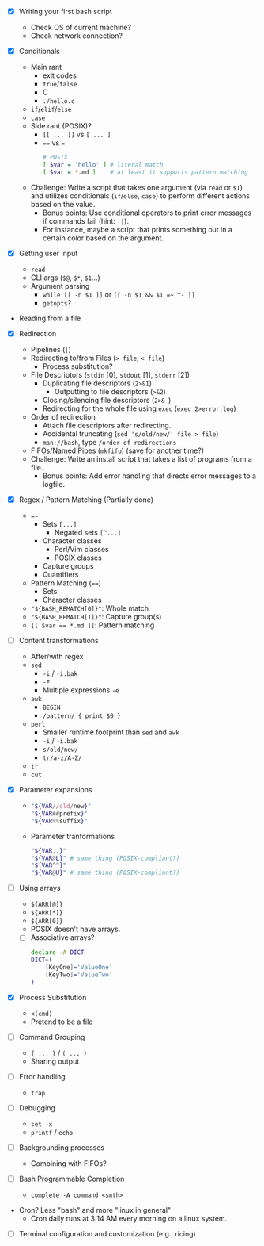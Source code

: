 - [x] Writing your first bash script
    - Check OS of current machine?
    - Check network connection?

- [x] Conditionals
    - Main rant 
        - exit codes
        - `true`/`false`
        - C
        - `./hello.c`
    - `if`/`elif`/`else`
    - `case`
    - Side rant (POSIX)?
        - `[[ ... ]]` vs `[ ... ]`
        - `==` vs `=`
          ```sh
          # POSIX
          [ $var = 'hello' ] # literal match
          [ $var = *.md ]    # at least it supports pattern matching
          ```
    * Challenge: Write a script that takes one argument (via `read` or `$1`) and utilizes 
      conditionals (`if`/`else`, `case`) to perform different actions based on the value.  
        * Bonus points: Use conditional operators to print error messages if commands fail (hint: `||`).  
        * For instance, maybe a script that prints something out in a certain color based on the argument.

- [x] Getting user input
    - `read`
    - CLI args (`$@`, `$*`, `$1`...)
    - Argument parsing
        - `while [[ -n $1 ]]` or `[[ -n $1 && $1 =~ ^- ]]`
        - `getopts`?

- Reading from a file

- [x] Redirection
    - Pipelines (`|`)
    - Redirecting to/from Files (`> file`, `< file`)
        - Process substitution?
    - File Descriptors (`stdin` [0], `stdout` [1], `stderr` [2])
        - Duplicating file descriptors (`2>&1`)
            - Outputting to file descriptors (`>&2`)
        - Closing/silencing file descriptors (`2>&-`)
        - Redirecting for the whole file using `exec` (`exec 2>error.log`)
    - Order of redirection
        - Attach file descriptors after redirecting.  
        - Accidental truncating (`sed 's/old/new/' file > file`) 
        - `man://bash`, type `/order of redirections`
    - FIFOs/Named Pipes (`mkfifo`) (save for another time?)
    - Challenge: Write an install script that takes a list of programs from a file.  
        - Bonus points: Add error handling that directs error messages to a 
          logfile.  


- [x] Regex / Pattern Matching (Partially done)
    - `=~`
        - Sets `[...]`
            - Negated sets `[^...]`
        - Character classes
            - Perl/Vim classes
            - POSIX classes
        - Capture groups
        - Quantifiers
    - Pattern Matching (`==`)
        - Sets
        - Character classes
    - `"${BASH_REMATCH[0]}"`: Whole match
    - `"${BASH_REMATCH[1]}"`: Capture group(s)
    - `[[ $var == *.md ]]`: Pattern matching


- [ ] Content transformations
    - After/with regex
    - `sed`
        - `-i` / `-i.bak`
        - `-E`
        - Multiple expressions `-e`
    - `awk`
        - `BEGIN`
        - `/pattern/ { print $0 }`
    - `perl`
        - Smaller runtime footprint than `sed` and `awk`
        - `-i` / `-i.bak`
        - `s/old/new/`
        - `tr/a-z/A-Z/`
    - `tr`
    - `cut`

- [x] Parameter expansions
    - ```bash
      "${VAR//old/new}"
      "${VAR##prefix}"
      "${VAR%%suffix}"
      ```
    - Parameter tranformations
      ```bash
      "${VAR,,}"
      "${VAR@L}" # same thing (POSIX-compliant?)
      "${VAR^^}"
      "${VAR@U}" # same thing (POSIX-compliant?)
      ```

- [ ] Using arrays 
    - `${ARR[@]}`
    - `${ARR[*]}`
    - `${ARR[0]}`
    - POSIX doesn't have arrays.

    - [ ] Associative arrays?
      ```bash
      declare -A DICT
      DICT=(
          [KeyOne]='ValueOne'
          [KeyTwo]='ValueTwo'
      )
      ```

- [x] Process Substitution
    - `<(cmd)`
    - Pretend to be a file

- [ ] Command Grouping 
    - `{ ... }` / `( ... )`
    - Sharing output

- [ ] Error handling
    - `trap`

- [ ] Debugging
    - `set -x`
    - `printf` / `echo`

- [ ] Backgrounding processes
    - Combining with FIFOs?

- [ ] Bash Programmable Completion
    - `complete -A command <smth>`

- Cron? Less "bash" and more "linux in general"
    - Cron daily runs at 3:14 AM every morning on a linux system.  

- [ ] Terminal configuration and customization (e.g., ricing)


